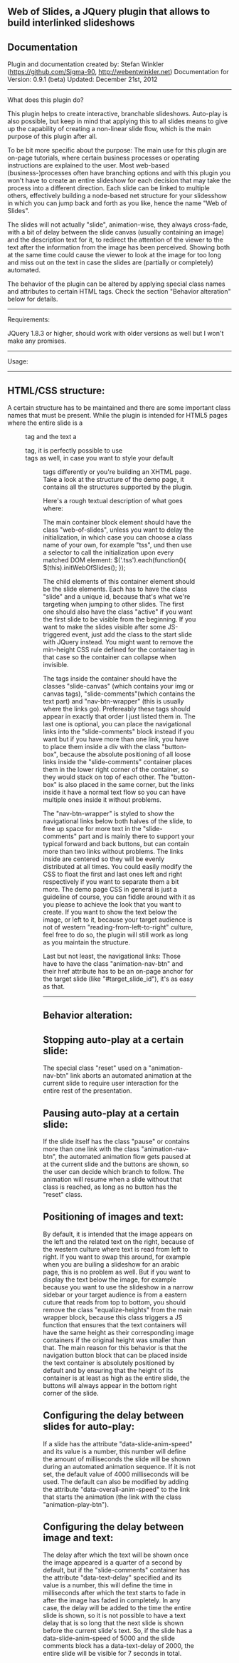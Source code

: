 Web of Slides, a JQuery plugin that allows to build interlinked slideshows
-------------
Documentation
-------------

Plugin and documentation created by: Stefan Winkler (https://github.com/Sigma-90, http://webentwinkler.net)
Documentation for Version: 0.9.1 (beta)
Updated: December 21st, 2012

------------------------------------------

What does this plugin do?

This plugin helps to create interactive, branchable slideshows. Auto-play is also possible, 
but keep in mind that applying this to all slides means to give up the capability of 
creating a non-linear slide flow, which is the main purpose of this plugin after all. 

To be bit more specific about the purpose: The main use for this plugin are on-page tutorials, 
where certain business processes or operating instructions are explained to the user. 
Most web-based (business-)processes often have branching options and with this plugin you won't have to 
create an entire slideshow for each decision that may take the process into a different direction. 
Each slide can be linked to multiple others, effectively building a node-based net structure for your
slidesshow in which you can jump back and forth as you like, hence the name "Web of Slides".

The slides will not actually "slide", animation-wise, they always cross-fade, with a bit of delay 
between the slide canvas (usually containing an image) and the description text for it, to redirect 
the attention of the viewer to the text after the information from the image has been perceived. 
Showing both at the same time could cause the viewer to look at the image for too long and miss out 
on the text in case the slides are (partially or completely) automated.

The behavior of the plugin can be altered by applying special class names and attributes to certain 
HTML tags. Check the section "Behavior alteration" below for details.

------------------------------------------

Requirements:

JQuery 1.8.3 or higher, should work with older versions as well but I won't make any promises.

------------------------------------------

Usage:

-------------------
HTML/CSS structure:
-------------------

A certain structure has to be maintained and there are some important class names that must be present.
While the plugin is intended for HTML5 pages where the entire slide is a <figure> tag and the text a 
<figcaption> tag, it is perfectly possible to use <div> tags as well, in case you want to style your default
<figure> tags differently or you're building an XHTML page. Take a look at the structure of the demo page, 
it contains all the structures supported by the plugin. 

Here's a rough textual description of what goes where:

The main container block element should have the class "web-of-slides", unless you want to delay the 
initialization, in which case you can choose a class name of your own, for example "tss", und then use a 
selector to call the initialization upon every matched DOM element: 
$('.tss').each(function(){ $(this).initWebOfSlides(); });

The child elements of this container element should be the slide elements. Each has to have the class 
"slide" and a unique id, because that's what we're targeting when jumping to other slides. The first one 
should also have the class "active" if you want the first slide to be visible from the beginning. 
If you want to make the slides visible after some JS-triggered event, just add the class to the start slide 
with JQuery instead. You might want to remove the min-height CSS rule defined for the container tag in 
that case so the container can collapse when invisible.

The tags inside the container should have the classes "slide-canvas" (which contains your img or canvas tags), 
"slide-comments"(which contains the text part) and "nav-btn-wrapper" (this is usually where the links go).
Prefereably these tags should appear in exactly that order I just listed them in. The last one is optional, you 
can place the navigational links into the "slide-comments" block instead if you want but if you have more than 
one link, you have to place them inside a div with the class "button-box", because the absolute positioning 
of all loose links inside the "slide-comments" container places them in the lower right corner of the container, 
so they would stack on top of each other. The "button-box" is also placed in the same corner, but the links 
inside it have a normal text flow so you can have multiple ones inside it without problems.

The "nav-btn-wrapper" is styled to show the navigational links below both halves of the slide, to free 
up space for more text in the "slide-comments" part and is mainly there to support your typical forward and back 
buttons, but can contain more than two links without problems. The links inside are centered so they will be 
evenly distributed at all times. You could easily modify the CSS to float the first and last ones left and right 
respectively if you want to separate them a bit more. The demo page CSS in general is just a guideline of course, 
you can fiddle around with it as you please to achieve the look that you want to create. If you want to show the 
text below the image, or left to it, because your target audience is not of western "reading-from-left-to-right" 
culture, feel free to do so, the plugin will still work as long as you maintain the structure.

Last but not least, the navigational links: Those have to have the class "animation-nav-btn" and their href
attribute has to be an on-page anchor for the target slide (like "#target_slide_id"), it's as easy as that.


--------------------
Behavior alteration:
--------------------

Stopping auto-play at a certain slide:
----------------------------------------
The special class "reset" used on a "animation-nav-btn" link aborts an automated animation at the 
current slide to require user interaction for the entire rest of the presentation. 

Pausing auto-play at a certain slide:
-------------------------------------
If the slide itself has the class "pause" or contains more than one link with the class 
"animation-nav-btn", the automated animation flow gets paused at at the current slide and the 
buttons are shown, so the user can decide which branch to follow. The animation will resume when 
a slide without that class is reached, as long as no button has the "reset" class.

Positioning of images and text:
-------------------------------
By default, it is intended that the image appears on the left and the related text on the right,
because of the western culture where text is read from left to right. If you want to swap this 
around, for example when you are builing a slideshow for an arabic page, this is no problem as well. 
But if you want to display the text below the image, for example because you want to use the 
slideshow in a narrow sidebar or your target audience is from a eastern cuture that reads from 
top to bottom, you should remove the class "equalize-heights" from the main wrapper block, because 
this class triggers a JS function that ensures that the text containers will have the same height as 
their corresponding image containers if the original height was smaller than that. The main reason 
for this behavior is that the navigation button block that can be placed inside the text container 
is absolutely positioned by default and by ensuring that the height of its container is at least as 
high as the entire slide, the buttons will always appear in the bottom right corner of the slide.

Configuring the delay between slides for auto-play:
---------------------------------------------------
If a slide has the attribute "data-slide-anim-speed" and its value is a number, this number will 
define the amount of milliseconds the slide will be shown during an automated animation sequence.
If it is not set, the default value of 4000 milliseconds will be used. The default can also be
modified by adding the attribute "data-overall-anim-speed" to the link that starts the animation 
(the link with the class "animation-play-btn").

Configuring the delay between image and text:
---------------------------------------------
The delay after which the text will be shown once the image appeared is a quarter of a second by 
default, but if the "slide-comments" container has the attribute "data-text-delay" specified and 
its value is a number, this will define the time in milliseconds after which the text starts to 
fade in after the image has faded in completely. In any case, the delay will be added to the time 
the entire slide is shown, so it is not possible to have a text delay that is so long that the next 
slide is shown before the current slide's text. So, if the slide has a data-slide-anim-speed of
5000 and the slide comments block has a data-text-delay of 2000, the entire slide will be visible 
for 7 seconds in total.
